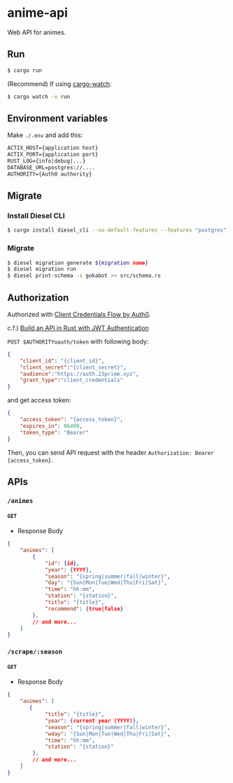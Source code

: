 # anime-api

Web API for animes.

## Run

```bash
$ cargo run
```

(Recommend) If using [cargo-watch](https://docs.rs/crate/cargo-watch/):

```bash
$ cargo watch -x run
```

## Environment variables

Make `./.env` and add this:

```txt
ACTIX_HOST={application host}
ACTIX_PORT={application port}
RUST_LOG={info|debug|...}
DATABASE_URL=postgres://....
AUTHORITY={Auth0 authority}
```

## Migrate

### Install Diesel CLI

```bash
$ cargo install diesel_cli --no-default-features --features "postgres"
```

### Migrate

```bash
$ diesel migration generate ${migration name}
$ diesel migration run
$ diesel print-schema -s gokabot >> src/schema.rs
```

## Authorization

Authorized with [Client Credentials Flow by Auth0](https://auth0.com/docs/authorization/flows/client-credentials-flow).

c.f.) [Build an API in Rust with JWT Authentication](https://auth0.com/blog/build-an-api-in-rust-with-jwt-authentication-using-actix-web/)

`POST $AUTHORITYoauth/token` with following body:

```json
{
    "client_id": "{client_id}",
    "client_secret":"{client_secret}",
    "audience":"https://auth.23prime.xyz",
    "grant_type":"client_credentials"
}
```

and get access token:

```json
{
    "access_token": "{access_token}",
    "expires_in": 86400,
    "token_type": "Bearer"
}
```

Then, you can send API request with the header `Authorization: Bearer {access_token}`.

## APIs

### `/animes`

#### `GET`

- Response Body

```json
{
    "animes": [
        {
            "id": {id},
            "year": {YYYY},
            "season": "{spring|summer|fall|winter}",
            "day": "{Sun|Mon|Tue|Wed|Thu|Fri|Sat}",
            "time": "hh:mm",
            "station": "{station}",
            "title": "{title}",
            "recommend": {true|false}
        },
        // and more...
    ]
}
```

### `/scrape/:season`

#### `GET`

- Response Body

```json
{
    "animes": [
       {
            "title": "{title}",
            "year": {current year (YYYY)},
            "season": "{spring|summer|fall|winter}",
            "wday": "{Sun|Mon|Tue|Wed|Thu|Fri|Sat}",
            "time": "hh:mm",
            "station": "{station}"
        },
        // and more...
    ]
}
```
